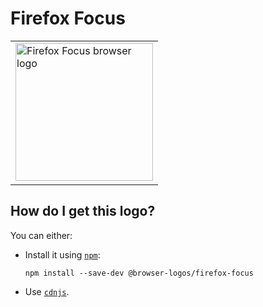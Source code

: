 # Firefox Focus

<table>
    <tr height=230>
        <td>
            <a href="https://github.com/alrra/browser-logos/tree/b184bd7fa2ebcf13a70394c98bd88a3db3f50f98/src/firefox-focus">
                <img width=220 src="https://raw.githubusercontent.com/alrra/browser-logos/b184bd7fa2ebcf13a70394c98bd88a3db3f50f98/src/firefox-focus/firefox-focus_512x512.png" alt="Firefox Focus browser logo">
            </a>
        </td>
    </tr>
</table>

## How do I get this logo?

You can either:

* Install it using [`npm`][npm]:

  `npm install --save-dev @browser-logos/firefox-focus`

* Use [`cdnjs`][cdnjs].

<!-- Link labels: -->

[cdnjs]: https://cdnjs.com/libraries/browser-logos
[npm]: https://www.npmjs.com/
